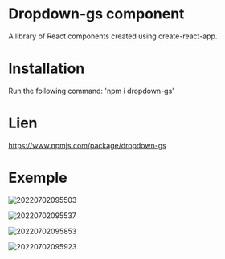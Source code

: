 # Dropdown-gs component

A library of React components created using create-react-app.

# Installation

Run the following command: 'npm i dropdown-gs'

# Lien

https://www.npmjs.com/package/dropdown-gs

# Exemple


![20220702095503](https://user-images.githubusercontent.com/75996200/176992033-16cd62ee-c7cb-42d3-9706-3f436b4d8304.png)


![20220702095537](https://user-images.githubusercontent.com/75996200/176992040-775b4016-5ee8-430d-8a2a-09531679fcad.png)


![20220702095853](https://user-images.githubusercontent.com/75996200/176992154-cbed2f90-a989-4246-a622-2b5d37cf2120.png)


![20220702095923](https://user-images.githubusercontent.com/75996200/176992159-b4e482f2-570d-46d8-a417-a3d908bd591d.png)
